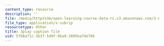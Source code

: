 ```yaml
---
content_type: resource
description: ''
file: /media/https%3A/open-learning-course-data-rc.s3.amazonaws.com/3-091sc-introduction-to-solid-state-chemistry-fall-2010/5f68a71c3b37549f9ba92805ba74e766_kZJgJCxcHZE.vtt
file_type: application/x-subrip
resourcetype: Other
title: 3play caption file
uid: 5f68a71c-3b37-549f-9ba9-2805ba74e766
---
```


